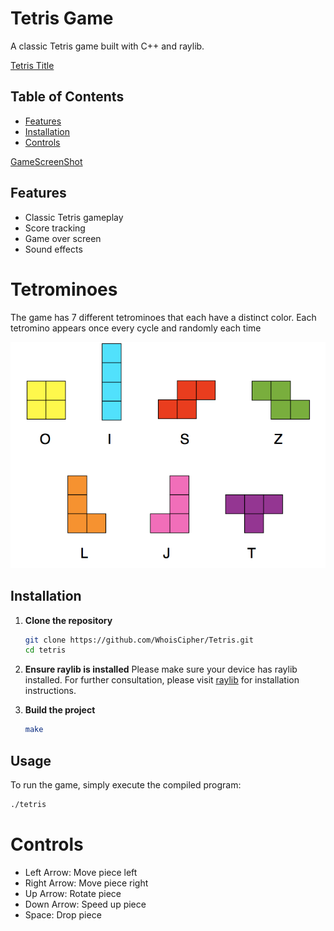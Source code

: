 # Tetris Game

A classic Tetris game built with C++ and raylib.

[Tetris Title](assets/Tetris%20Game%20Title%20Cover.png)

## Table of Contents
- [Features](#features)
- [Installation](#installation)
- [Controls](#controls)

[GameScreenShot](assets/TetrisGameSS.png)

## Features

- Classic Tetris gameplay
- Score tracking
- Game over screen
- Sound effects

# Tetrominoes

The game has 7 different tetrominoes that each have a distinct color. Each tetromino appears once every cycle and randomly each time

![Tetriminos](assets/tetrominos/tetrominoes.png)

## Installation

1. **Clone the repository**
    ```sh
    git clone https://github.com/WhoisCipher/Tetris.git
    cd tetris
    ```

2. **Ensure raylib is installed**
    Please make sure your device has raylib installed. For further consultation, please visit [raylib](https://github.com/raysan5/raylib) for installation instructions.

3. **Build the project**
    ```sh
    make
    ```

## Usage

To run the game, simply execute the compiled program:
```sh
./tetris
```
# Controls
- Left Arrow: Move piece left
- Right Arrow: Move piece right
- Up Arrow: Rotate piece
- Down Arrow: Speed up piece
- Space: Drop piece


